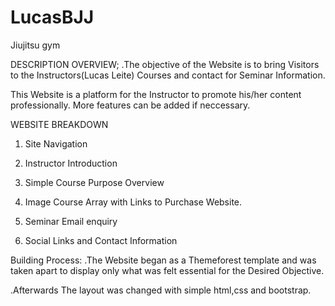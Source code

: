 # LucasBJJ
Jiujitsu gym

DESCRIPTION OVERVIEW;
  .The objective of the Website is to bring Visitors to the Instructors(Lucas Leite) Courses and contact for Seminar Information. 
  
   This Website is a platform for the Instructor to promote his/her content professionally. More features can be added if neccessary.
  
WEBSITE BREAKDOWN
  1. Site Navigation
  
  2. Instructor Introduction
  
  3. Simple Course Purpose Overview
  
  4. Image Course Array with Links to Purchase Website.
  
  5. Seminar Email enquiry
  
  6. Social Links and Contact Information 

Building Process:
  .The Website began as a Themeforest template and was taken apart to display only what was felt essential for the Desired Objective.
  
  .Afterwards The layout was changed with simple  html,css and bootstrap.

